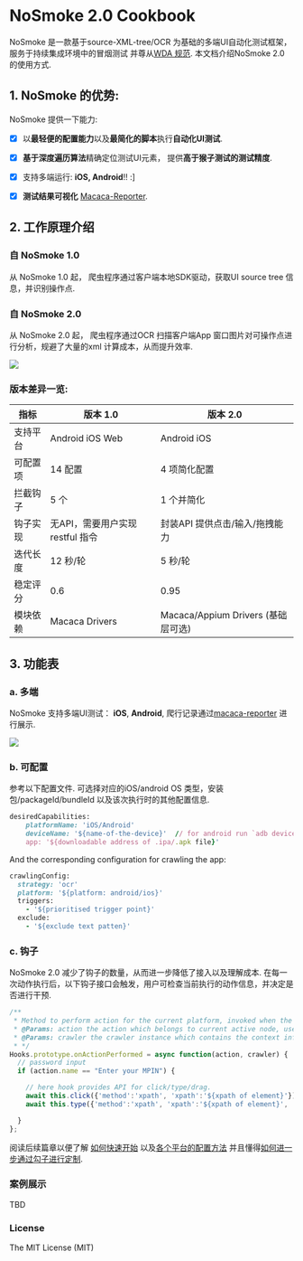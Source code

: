 # NoSmoke 2.0 Cookbook

NoSmoke 是一款基于source-XML-tree/OCR 为基础的多端UI自动化测试框架，服务于持续集成环境中的冒烟测试 并尊从[WDA 规范](https://www.w3.org/TR/webdriver/). 本文档介绍NoSmoke 2.0 的使用方式.

## 1. NoSmoke 的优势:

NoSmoke 提供一下能力:

* [x] 以**最轻便的配置能力**以及**最简化的脚本**执行**自动化UI测试**.

* [x] **基于深度遍历算法**精确定位测试UI元素， 提供**高于猴子测试的测试精度**.

* [x] 支持多端运行: **iOS, Android**!! :\]

* [x] **测试结果可视化**  [Macaca-Reporter](https://github.com/macacajs/macaca-reporter).

## 2. 工作原理介绍

### 自 NoSmoke 1.0

从 NoSmoke 1.0 起， 爬虫程序通过客户端本地SDK驱动，获取UI source tree 信息，并识别操作点.

### 自 NoSmoke 2.0

从 NoSmoke 2.0 起， 爬虫程序通过OCR 扫描客户端App 窗口图片对可操作点进行分析，规避了大量的xml 计算成本，从而提升效率.

![](/NoSmoke/assets/macaca-architecture-2.0.png)

### 版本差异一览:

| 指标    | 版本 1.0   |  版本 2.0
|-              | -           | -
| 支持平台  | Android iOS Web  |  Android iOS  |
| 可配置项  |  14 配置  |  4 项简化配置 |
| 拦截钩子  |  5 个  |     1 个并简化 |
| 钩子实现  | 无API，需要用户实现restful 指令  |  封装API 提供点击/输入/拖拽能力 |
| 迭代长度  | 12 秒/轮 | 5 秒/轮 |
| 稳定评分  | 0.6  |  0.95  |
| 模块依赖  |  Macaca Drivers  | Macaca/Appium Drivers (基础层可选) |

## 3. 功能表

### a. 多端

NoSmoke 支持多端UI测试： **iOS**, **Android**, 爬行记录通过[macaca-reporter](https://github.com/macacajs/macaca-reporter) 进行展示.

![](/NoSmoke/assets/new_report_layout.png)

### b. 可配置

参考以下配置文件. 可选择对应的iOS/android OS 类型，安装包/packageId/bundleId 以及该次执行时的其他配置信息.

```ruby
desiredCapabilities:
    platformName: 'iOS/Android'
    deviceName: '${name-of-the-device}'  // for android run `adb devices`, for iOS simulator run `xcrun simctl list`
    app: '${downloadable address of .ipa/.apk file}'
```

And the corresponding configuration for crawling the app:

```ruby
crawlingConfig:
  strategy: 'ocr'
  platform: '${platform: android/ios}'
  triggers:
    - '${prioritised trigger point}'
  exclude:
    - '${exclude text patten}'
```

### c. 钩子

NoSmoke 2.0 减少了钩子的数量，从而进一步降低了接入以及理解成本. 在每一次动作执行后，以下钩子接口会触发，用户可检查当前执行的动作信息，并决定是否进行干预.

```js
/**
 * Method to perform action for the current platform, invoked when the action is going to perform
 * @Params: action the action which belongs to current active node, user can determine the priority of action execution
 * @Params: crawler the crawler instance which contains the context information as well as crawler config
 * */
Hooks.prototype.onActionPerformed = async function(action, crawler) {
  // password input
  if (action.name == "Enter your MPIN") {

    // here hook provides API for click/type/drag.
    await this.click({'method':'xpath', 'xpath':'${xpath of element}'});
    await this.type({'method':'xpath', 'xpath':'${xpath of element}', 'value': '2580'});

  }
};
```

阅读后续篇章以便了解 [如何快速开始](/zh/guide/quick-start.md) 以及[各个平台的配置方法](/zh/guide/cross-platform.md) 并且懂得[如何进一步通过勾子进行定制](/zh/guide/hooks.md).

### 案例展示
TBD

### License

The MIT License \(MIT\)
